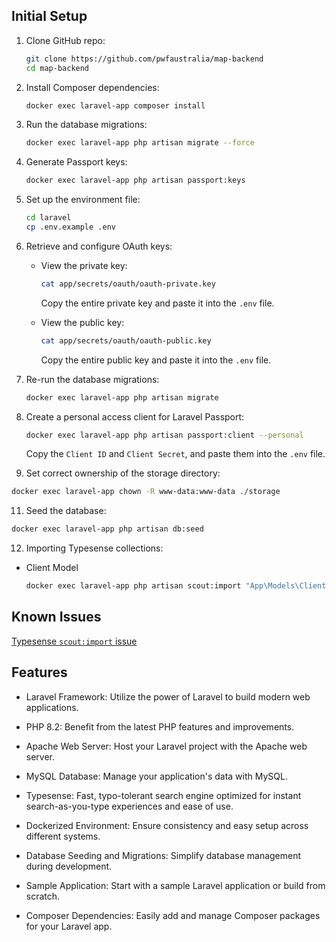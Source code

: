 ## Initial Setup

1. Clone GitHub repo:
   ```bash
   git clone https://github.com/pwfaustralia/map-backend
   cd map-backend
   ```
2. Install Composer dependencies:

   ```bash
   docker exec laravel-app composer install
   ```

3. Run the database migrations:

   ```bash
   docker exec laravel-app php artisan migrate --force
   ```

4. Generate Passport keys:

   ```bash
   docker exec laravel-app php artisan passport:keys
   ```

5. Set up the environment file:

   ```bash
   cd laravel
   cp .env.example .env
   ```

6. Retrieve and configure OAuth keys:

   - View the private key:

     ```bash
     cat app/secrets/oauth/oauth-private.key
     ```

     Copy the entire private key and paste it into the `.env` file.

   - View the public key:
     ```bash
     cat app/secrets/oauth/oauth-public.key
     ```
     Copy the entire public key and paste it into the `.env` file.

7. Re-run the database migrations:

   ```bash
   docker exec laravel-app php artisan migrate
   ```

8. Create a personal access client for Laravel Passport:

   ```bash
   docker exec laravel-app php artisan passport:client --personal
   ```

   Copy the `Client ID` and `Client Secret`, and paste them into the `.env` file.

9. Set correct ownership of the storage directory:

```bash
docker exec laravel-app chown -R www-data:www-data ./storage
```

11. Seed the database:

```bash
docker exec laravel-app php artisan db:seed
```

12. Importing Typesense collections:

- Client Model
  ```bash
  docker exec laravel-app php artisan scout:import "App\Models\Client"
  ```

## Known Issues

[Typesense `scout:import` issue](https://github.com/laravel/scout/issues/822)

## Features

- Laravel Framework: Utilize the power of Laravel to build modern web applications.

- PHP 8.2: Benefit from the latest PHP features and improvements.

- Apache Web Server: Host your Laravel project with the Apache web server.

- MySQL Database: Manage your application's data with MySQL.
- Typesense: Fast, typo-tolerant search engine optimized for instant search-as-you-type experiences and ease of use.

- Dockerized Environment: Ensure consistency and easy setup across different systems.

- Database Seeding and Migrations: Simplify database management during development.

- Sample Application: Start with a sample Laravel application or build from scratch.

- Composer Dependencies: Easily add and manage Composer packages for your Laravel app.
